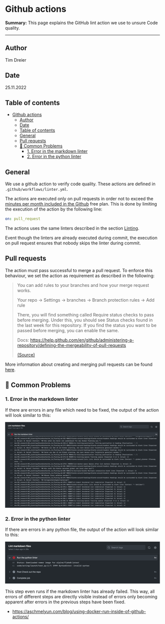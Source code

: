 # Github actions

**Summary:** This page explains the GitHub lint action we use to unsure Code quality.

---

## Author

Tim Dreier

## Date

25.11.2022

## Table of contents
<!-- TOC -->
* [Github actions](#github-actions)
  * [Author](#author)
  * [Date](#date)
  * [Table of contents](#table-of-contents)
  * [General](#general)
  * [Pull requests](#pull-requests)
  * [🚨 Common Problems](#-common-problems)
    * [1. Error in the markdown linter](#1-error-in-the-markdown-linter)
    * [2. Error in the python linter](#2-error-in-the-python-linter)
<!-- TOC -->

## General

We use a github action to verify code quality.
These actions are defined in `.github/workflows/linter.yml`.

The actions are executed only on pull requests in order not to exceed the [minutes per month included in the Github](https://docs.github.com/en/billing/managing-billing-for-github-actions/about-billing-for-github-actions) free plan.
This is done by limiting the execution of the action by the following line:

```yaml
on: pull_request
```

The actions uses the same linters described in the section [Linting](./02_linting.md).

Event though the linters are already executed during commit,
the execution on pull request ensures that nobody skips the linter during commit.

## Pull requests

The action must pass successful to merge a pull request.
To enforce this behaviour, we set the action as requirement as described in the following:

> You can add rules to your branches and how your merge request works.
>
> Your repo -> Settings -> branches -> Branch protection rules -> Add rule
>
> There, you will find something called Require status checks to pass before merging. Under this, you should see Status checks found in the last week for this repository. If you find the status you want to be passed before merging, you can enable the same.
>
> Docs: <https://help.github.com/en/github/administering-a-repository/defining-the-mergeability-of-pull-requests>
>
> [(Source)](https://stackoverflow.com/questions/60776412/github-actions-is-there-a-way-to-make-it-mandatory-for-pull-request-to-merge)

More information about creating and merging pull requests can be found [here](./08_project_management.md).

## 🚨 Common Problems

### 1. Error in the markdown linter

If there are errors in any file which need to be fixed,
the output of the action will look similar to this:

![markdown lint error](../00_assets/github-action-md.png)

### 2. Error in the python linter

If there are errors in any python file,
the output of the action will look similar to this:

![python lint error](../00_assets/github-action-py.png)

This step even runs if the markdown linter has already failed.
This way, all errors of different steps are directly visible
instead of errors only becoming apparent after errors in the previous steps have been fixed.

* <https://aschmelyun.com/blog/using-docker-run-inside-of-github-actions/>
